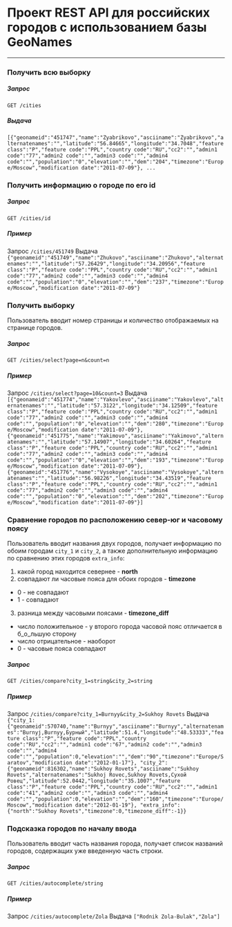 # Проект REST API для российских городов с использованием базы GeoNames

***

### Получить всю выборку

##### Запрос
`GET /cities`
##### Выдача
`[{"geonameid":"451747","name":"Zyabrikovo","asciiname":"Zyabrikovo","alternatenames":"","latitude":"56.84665","longitude":"34.7048","feature class":"P","feature code":"PPL","country code":"RU","cc2":"","admin1 code":"77","admin2 code":"","admin3 code":"","admin4 code":"","population":"0","elevation":"","dem":"204","timezone":"Europe/Moscow","modification date":"2011-07-09"}, ...`

### Получить информацию о городе по его id

##### Запрос
`GET /cities/id`
##### Пример
Запрос
`/cities/451749`
Выдача
`{"geonameid":"451749","name":"Zhukovo","asciiname":"Zhukovo","alternatenames":"","latitude":"57.26429","longitude":"34.20956","feature class":"P","feature code":"PPL","country code":"RU","cc2":"","admin1 code":"77","admin2 code":"","admin3 code":"","admin4 code":"","population":"0","elevation":"","dem":"237","timezone":"Europe/Moscow","modification date":"2011-07-09"}`

### Получить выборку
Пользователь вводит номер страницы и количество отображаемых на странице городов.

##### Запрос
`GET /cities/select?page=n&count=n`
##### Пример
Запрос
`/cities/select?page=10&count=3`
Выдача
`[{"geonameid":"451774","name":"Yakovlevo","asciiname":"Yakovlevo","alternatenames":"","latitude":"57.3122","longitude":"34.12509","feature class":"P","feature code":"PPL","country code":"RU","cc2":"","admin1 code":"77","admin2 code":"","admin3 code":"","admin4 code":"","population":"0","elevation":"","dem":"280","timezone":"Europe/Moscow","modification date":"2011-07-09"},{"geonameid":"451775","name":"Yakimovo","asciiname":"Yakimovo","alternatenames":"","latitude":"57.14907","longitude":"34.60264","feature class":"P","feature code":"PPL","country code":"RU","cc2":"","admin1 code":"77","admin2 code":"","admin3 code":"","admin4 code":"","population":"0","elevation":"","dem":"193","timezone":"Europe/Moscow","modification date":"2011-07-09"},{"geonameid":"451776","name":"Vysokoye","asciiname":"Vysokoye","alternatenames":"","latitude":"56.98226","longitude":"34.43519","feature class":"P","feature code":"PPL","country code":"RU","cc2":"","admin1 code":"77","admin2 code":"","admin3 code":"","admin4 code":"","population":"0","elevation":"","dem":"202","timezone":"Europe/Moscow","modification date":"2011-07-09"}]`

### Сравнение городов по расположению север-юг и часовому поясу
Пользователь вводит названия двух городов, получает информацию по обоим городам `city_1` и `city_2`, а также дополнительную информацию по сравнению этих городов `extra_info`:
1. какой город находится севернее - **north**
2. совпадают ли часовые пояса для обоих городов - **timezone**
 - 0 - не совпадают
 - 1 - совпадают
3. разница между часовыми поясами - **timezone_diff**
 - число положительное - у второго города часовой пояс отличается в б_о_льшую сторону
 - число отрицательное - наоборот
 - 0 - часовые пояса совпадают

##### Запрос
`GET /cities/compare?city_1=string&city_2=string`
##### Пример
Запрос
`/cities/compare?city_1=Burnyy&city_2=Sukhoy Rovets`
Выдача
`{"city_1:{"geonameid":570740,"name":"Burnyy","asciiname":"Burnyy","alternatenames":"Burnyj,Burnyy,Бурный","latitude":51.4,"longitude":"48.53333","feature class":"P","feature code":"PPL","country code":"RU","cc2":"","admin1 code":"67","admin2 code":"","admin3 code":"","admin4 code":"","population":0,"elevation":"","dem":"90","timezone":"Europe/Saratov","modification date":"2012-01-17"},
"city_2":
{"geonameid":816302,"name":"Sukhoy Rovets","asciiname":"Sukhoy Rovets","alternatenames":"Sukhoj Rovec,Sukhoy Rovets,Сухой Ровец","latitude":52.0442,"longitude":"35.1007","feature class":"P","feature code":"PPL","country code":"RU","cc2":"","admin1 code":"41","admin2 code":"","admin3 code":"","admin4 code":"","population":0,"elevation":"","dem":"160","timezone":"Europe/Moscow","modification date":"2012-01-19"},
"extra_info":{"north":"Sukhoy Rovets","timezone":0,"timezone_diff":-1}}`

### Подсказка городов по началу ввода
Пользователь вводит часть названия города, получает список названий городов, содержащих уже введенную часть строки.

##### Запрос
`GET /cities/autocomplete/string`
##### Пример
Запрос
`/cities/autocomplete/Zola`
Выдача
`["Rodnik Zola-Bulak","Zola"]`
